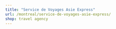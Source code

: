 ```yaml
---
title: "Service de Voyages Asie Express"
url: /montreal/service-de-voyages-asie-express/
shop: travel agency
---
```

